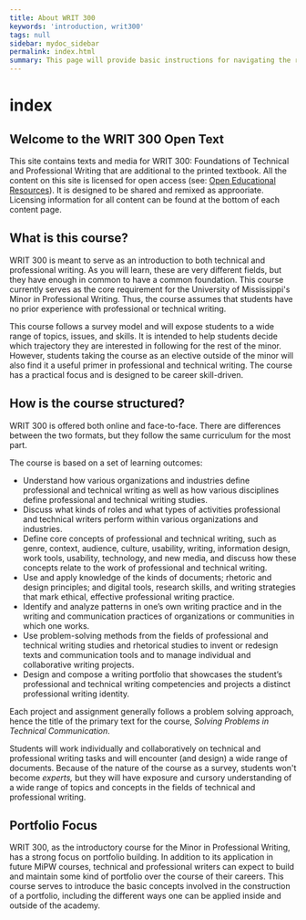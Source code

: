 ```yaml
---
title: About WRIT 300
keywords: 'introduction, writ300'
tags: null
sidebar: mydoc_sidebar
permalink: index.html
summary: This page will provide basic instructions for navigating the repository.
---
```


# index

## Welcome to the WRIT 300 Open Text

This site contains texts and media for WRIT 300: Foundations of Technical and Professional Writing that are additional to the printed textbook. All the content on this site is licensed for open access \(see: [Open Educational Resources](https://en.wikipedia.org/wiki/Open_educational_resources)\). It is designed to be shared and remixed as approoriate. Licensing information for all content can be found at the bottom of each content page.

## What is this course?

WRIT 300 is meant to serve as an introduction to both technical and professional writing. As you will learn, these are very different fields, but they have enough in common to have a common foundation. This course currently serves as the core requirement for the University of Mississippi's Minor in Professional Writing. Thus, the course assumes that students have no prior experience with professional or technical writing.

This course follows a survey model and will expose students to a wide range of topics, issues, and skills. It is intended to help students decide which trajectory they are interested in following for the rest of the minor. However, students taking the course as an elective outside of the minor will also find it a useful primer in professional and technical writing. The course has a practical focus and is designed to be career skill-driven.

## How is the course structured?

WRIT 300 is offered both online and face-to-face. There are differences between the two formats, but they follow the same curriculum for the most part.

The course is based on a set of learning outcomes:

* Understand how various organizations and industries define professional and technical writing as well as how various disciplines define professional and technical writing studies.
* Discuss what kinds of roles and what types of activities professional and technical writers perform within various organizations and industries.
* Define core concepts of professional and technical writing, such as genre, context, audience, culture, usability, writing, information design, work tools, usability, technology, and new media, and discuss how these concepts relate to the work of professional and technical writing.
* Use and apply knowledge of the kinds of documents; rhetoric and design principles; and digital tools, research skills, and writing strategies that mark ethical, effective professional writing practice.
* Identify and analyze patterns in one’s own writing practice and in the writing and communication practices of organizations or communities in which one works.
* Use problem-solving methods from the fields of professional and technical writing studies and rhetorical studies to invent or redesign texts and communication tools and to manage individual and collaborative writing projects.
* Design and compose a writing portfolio that showcases the student’s professional and technical writing competencies and projects a distinct professional writing identity.

Each project and assignment generally follows a problem solving approach, hence the title of the primary text for the course, _Solving Problems in Technical Communication_.

Students will work individually and collaboratively on technical and professional writing tasks and will encounter \(and design\) a wide range of documents. Because of the nature of the course as a survey, students won't become _experts,_ but they will have exposure and cursory understanding of a wide range of topics and concepts in the fields of technical and professional writing.

## Portfolio Focus

WRIT 300, as the introductory course for the Minor in Professional Writing, has a strong focus on portfolio building. In addition to its application in future MiPW courses, technical and professional writers can expect to build and maintain some kind of portfolio over the course of their careers. This course serves to introduce the basic concepts involved in the construction of a portfolio, including the different ways one can be applied inside and outside of the academy.

